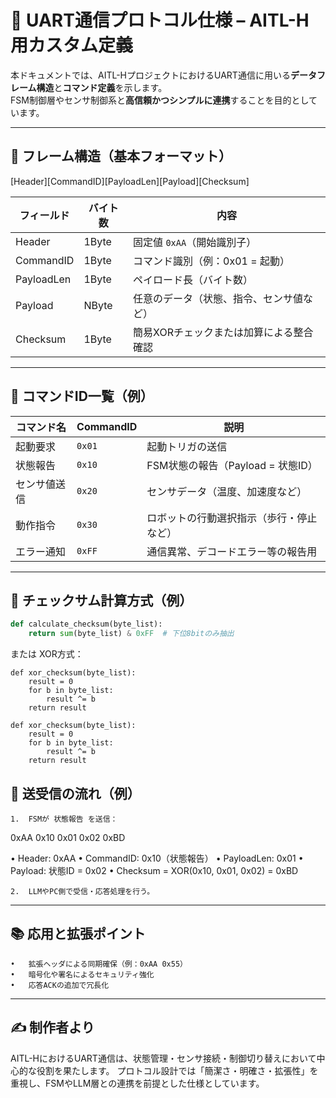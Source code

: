 # 📡 UART通信プロトコル仕様 – AITL-H用カスタム定義

本ドキュメントでは、AITL-HプロジェクトにおけるUART通信に用いる**データフレーム構造**と**コマンド定義**を示します。  
FSM制御層やセンサ制御系と**高信頼かつシンプルに連携**することを目的としています。

---

## 🔧 フレーム構造（基本フォーマット）

[Header][CommandID][PayloadLen][Payload][Checksum]

| フィールド     | バイト数 | 内容 |
|----------------|----------|------|
| Header         | 1Byte    | 固定値 `0xAA`（開始識別子） |
| CommandID      | 1Byte    | コマンド識別（例：0x01 = 起動） |
| PayloadLen     | 1Byte    | ペイロード長（バイト数） |
| Payload        | NByte    | 任意のデータ（状態、指令、センサ値など） |
| Checksum       | 1Byte    | 簡易XORチェックまたは加算による整合確認 |

---

## 🧩 コマンドID一覧（例）

| コマンド名 | CommandID | 説明 |
|------------|-----------|------|
| 起動要求   | `0x01`    | 起動トリガの送信 |
| 状態報告   | `0x10`    | FSM状態の報告（Payload = 状態ID） |
| センサ値送信 | `0x20`  | センサデータ（温度、加速度など） |
| 動作指令   | `0x30`    | ロボットの行動選択指示（歩行・停止など） |
| エラー通知 | `0xFF`    | 通信異常、デコードエラー等の報告用 |

---

## 📐 チェックサム計算方式（例）

```python
def calculate_checksum(byte_list):
    return sum(byte_list) & 0xFF  # 下位8bitのみ抽出
```
または XOR方式：
```
def xor_checksum(byte_list):
    result = 0
    for b in byte_list:
        result ^= b
    return result

def xor_checksum(byte_list):
    result = 0
    for b in byte_list:
        result ^= b
    return result
```

## 🔁 送受信の流れ（例）
	1.	FSMが 状態報告 を送信：

0xAA 0x10 0x01 0x02 0xBD

•	Header: 0xAA
	•	CommandID: 0x10（状態報告）
	•	PayloadLen: 0x01
	•	Payload: 状態ID = 0x02
	•	Checksum = XOR(0x10, 0x01, 0x02) = 0xBD

	2.	LLMやPC側で受信・応答処理を行う。

---

## 📚 応用と拡張ポイント
	•	拡張ヘッダによる同期確保（例：0xAA 0x55）
	•	暗号化や署名によるセキュリティ強化
	•	応答ACKの追加で冗長化

---

## ✍️ 制作者より

AITL-HにおけるUART通信は、状態管理・センサ接続・制御切り替えにおいて中心的な役割を果たします。
プロトコル設計では「簡潔さ・明確さ・拡張性」を重視し、FSMやLLM層との連携を前提とした仕様としています。

